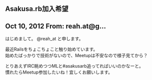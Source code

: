 ## Asakusa.rb加入希望

## Oct 10, 2012 From: reah.at@g...

はじめまして。 @reah\_at と申します。

最近Railsをちょこちょこと触り始めています。  
始めたばっかりで技術がないので、Meetupは不安なので様子見てから？

とりあえずIRC眺めつつMLと#asakusarb追ってればいいのかなーと。  
慣れたらMeetup参加したいね！宜しくお願いします。


